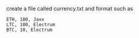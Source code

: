 create a file called currency.txt and format such as

```
ETH, 100, Jaxx
LTC, 100, Electrum
BTC, 10, Electrum
```

